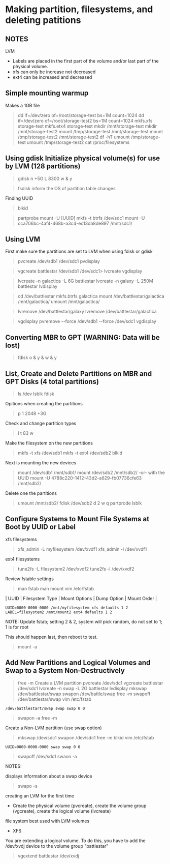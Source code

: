 # Making partition, filesystems, and deleting patitions

## NOTES

LVM

- Labels are placed in the first part of the volume and/or last part of the physical volume.
- xfs can only be increase not decreased
- ext4 can be increased and decreased

## Simple mounting warmup

Makes a 1GB file
> dd if=/dev/zero of=/root/storage-test bs=1M count=1024
> dd if=/dev/zero of=/root/storage-test2 bs=1M count=1024
> mkfs.xfs storage-test
> mkfs.etx4 storage-test
> mkdir /mnt/storage-test
> mkdir /mnt/storage-test2
> mount /tmp/storage-test /mnt/storage-test
> mount /tmp/storage-test2 /mnt/storage-test2
> df -hT
> umount /tmp/storage-test
> umount /tmp/storage-test2
> cat /proc/filesystems

## Using gdisk Initialize physical volume(s) for use by LVM (128 partitions)

> gdisk
> n
> +5G
> L
> 8300
> w & y

> fsdisk
inform the OS of partition table changes

Finding UUID
> blkid

> partprobe
> mount -U [UUID]
> mkfs -t btrfs /dev/sdc1
> mount  -U cca706bc-4af4-468b-a3c4-ec13da8de897  /mnt/sdc1/

## Using LVM

First make sure the partitions are set to LVM when using fdisk or gdisk
> pvcreate /dev/sdb1 /dev/sdc1
> pvdisplay

> vgcreate battlestar /dev/sdb1 /dev/sdc1> lvcreate
> vgdisplay

> lvcreate -n galactica -L 6G battlestar
> lvcreate -n galaxy -L 250M battlestar
> lvdisplay

> cd /dev/battlestar
> mkfs.btrfs galactica
> mount /dev/battlestar/galactica /mnt/galactica/
> umount /mnt/galactica/

> lvremove /dev/battlestar/galaxy 
> lvremove /dev/battlestar/galactica 

> vgdisplay
> pvremove --force /dev/sdb1 --force /dev/sdc1
> vgdisplay

## Converting MBR to GPT (WARNING: Data will be lost)

> fdisk
> o & y & w & y

## List, Create and Delete Partitions on MBR and GPT Disks (4 total partitions)

> ls /dev
> lsblk
> fdisk

Opitions when creating the partitions
> p
> 1
> 2048
> +3G

Check and change partition types
> l
> t
> 83
> w

Make the filesystem on the new partitions
> mkfs -t xfs /dev/sdb1
> mkfs -t ext4 /dev/sdb2
> blkid

Next is mounting the new devices
> mount /dev/sdb1 /mnt/sdb1/
> mount /dev/sdb2 /mnt/sdb2/
-or- with the UUID
> mount -U 4788c220-1412-43d2-a629-fb07736cfe63 /mnt/sdb2/

Delete one the partitions
> umount /mnt/sdb2/
> fdisk /dev/sdb2
> d
> 2
> w
> q
> partprode
> lsblk

## Configure Systems to Mount File Systems at Boot by UUID or Label

xfs filesystems
> xfs_admin -L myfilesystem /dev/xvdf1
> xfs_admin -l /dev/xvdf1

ext4 filesystems
> tune2fs -L filesystem2 /dev/xvdf2
> tune2fs -l /dev/xvdf2

Review fstable settings
> man fstab
> man mount
> vim /etc/fstab

| UUID | Filesystem Type | Mount Options | Dump Option | Mount Order |

```config /etc/fstab
UUID=0000-0000-0000 /mnt/myfilesystem xfs defaults 1 2
LABEL=filesystem2 /mnt/mount2 ext4 defaults 1 2
```

NOTE: Update fstab; setting 2 & 2, system will pick random, do not set to 1; 1 is for root

This should happen last, then reboot to test.
> mount -a

## Add New Partitions and Logical Volumes and Swap to a System Non-Destructively

> free -m
Create a LVM partition
> pvcreate /dev/sdc1
> vgcreate battlestar /dev/sdc1
> lvcreate -n swap -L 2G battlestar
> lvdisplay
> mkswap /dev/battlestar/swap
> swapon /dev/battle/swap 
> free -m
> swapoff /dev/battlestar/swap
> vim /etc/fstab
```config /etc/fstab
/dev/battlestart/swap swap swap 0 0
```
> swapon -a
> free -m

Create a Non-LVM partition (use swap option)
> mkswap /dev/sdc1
> swapon /dev/sdc1
> free -m
> blkid
> vim /etc/fstab
```config /etc/fstab
UUID=0000-0000-0000 swap swap 0 0
```
> swapoff /dev/sdc1
> swaon -a

NOTES: 

displays information about a swap device
> swapo -s

creating an LVM for the first time

- Create the physical volume (pvcreate), create the volume group (vgcreate), create the logical volume (lvcreate)

file system best used with LVM volumes

- XFS

You are extending a logical volume.  To do this, you have to add the /dev/xvdj device to the volume group "battlestar"
> vgextend battlestar /dev/xvdj

